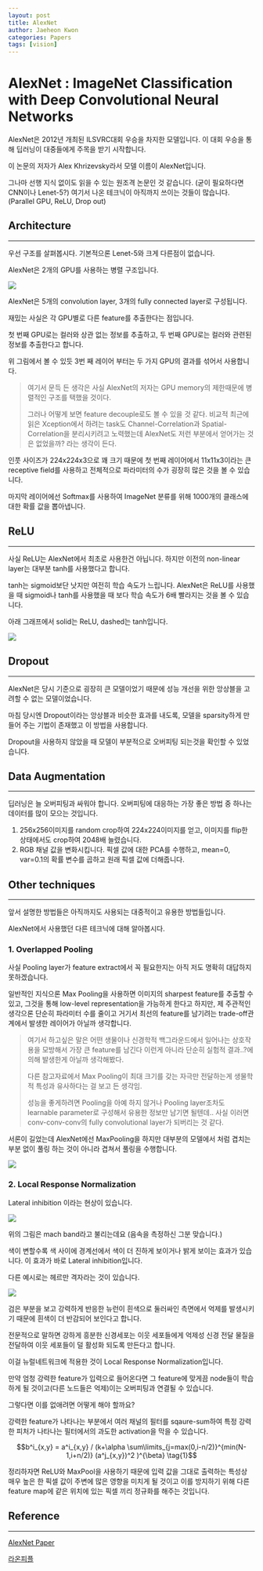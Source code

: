 ```yaml
---
layout: post
title: AlexNet
author: Jaeheon Kwon
categories: Papers
tags: [vision]
---
```




# AlexNet : ImageNet Classification with Deep Convolutional Neural Networks



AlexNet은 2012년 개최된 ILSVRC대회 우승을 차지한 모델입니다. 이 대회 우승을 통해 딥러닝이 대중들에게 주목을 받기 시작합니다.

이 논문의 저자가 Alex Khrizevsky라서 모델 이름이 AlexNet입니다.

그나마 선행 지식 없이도 읽을 수 있는 원조격 논문인 것 같습니다. (굳이 필요하다면 CNN이나 Lenet-5?) 여기서 나온 테크닉이 아직까지 쓰이는 것들이 많습니다. (Parallel GPU, ReLU, Drop out)



## Architecture

<hr>

우선 구조를 살펴봅시다. 기본적으론 Lenet-5와 크게 다른점이 없습니다.

AlexNet은 2개의 GPU를 사용하는 병렬 구조입니다. 

<img src = "https://py-tonic.github.io/images/alexnet/download.png">

AlexNet은 5개의 convolution layer, 3개의 fully connected layer로 구성됩니다.

재밌는 사실은 각 GPU별로 다른 feature를 추출한다는 점입니다.

첫 번째 GPU로는 컬러와 상관 없는 정보를 추출하고, 두 번째 GPU로는 컬러와 관련된 정보를 추출한다고 합니다.

위 그림에서 볼 수 있듯 3번 째 레이어 부터는 두 가지 GPU의 결과를 섞어서 사용합니다.

> 여기서 문득 든 생각은 사실 AlexNet의 저자는 GPU memory의 제한때문에 병렬적인 구조를 택했을 것이다. 
>
> 그러나 어떻게 보면 feature decouple로도 볼 수 있을 것 같다. 비교적 최근에 읽은 Xception에서 하려는 task도 Channel-Correlation과 Spatial-Correlation을 분리시키려고 노력했는데 AlexNet도 저런 부분에서 얻어가는 것은 없었을까? 라는 생각이 든다.

인풋 사이즈가 224x224x3으로 꽤 크기 때문에 첫 번째 레이어에서 11x11x3이라는 큰 receptive field를 사용하고 전체적으로 파라미터의 수가 굉장히 많은 것을 볼 수 있습니다.

마지막 레이어에선 Softmax를 사용하여 ImageNet 분류를 위해 1000개의 클래스에 대한 확률 값을 뽑아냅니다.



## ReLU

---

사실 ReLU는 AlexNet에서 최초로 사용한건 아닙니다. 하지만 이전의 non-linear layer는 대부분 tanh를 사용했다고 합니다.

tanh는 sigmoid보단 낫지만 여전히 학습 속도가 느립니다. AlexNet은 ReLU를 사용했을 때 sigmoid나 tanh를 사용했을 때 보다 학습 속도가 6배 빨라지는 것을 볼 수 있습니다.

아래 그래프에서 solid는 ReLU, dashed는 tanh입니다.

<img src = "https://py-tonic.github.io/images/alexnet/2.PNG">

## Dropout

---

AlexNet은 당시 기준으로 굉장히 큰 모델이었기 때문에 성능 개선을 위한 앙상블을 고려할 수 없는 모델이었습니다.

마침 당시엔 Dropout이라는 앙상블과 비슷한 효과를 내도록, 모델을 sparsity하게 만들어 주는 기법이 존재했고 이 방법을 사용합니다.

Dropout을 사용하지 않았을 때 모델이 부분적으로 오버피팅 되는것을 확인할 수 있었습니다.



## Data Augmentation

---

딥러닝은 늘 오버피팅과 싸워야 합니다. 오버피팅에 대응하는 가장 좋은 방법 중 하나는 데이터를 많이 모으는 것입니다.

1. 256x256이미지를 random crop하여 224x224이미지를 얻고, 이미지를 flip한 상태에서도 crop하여 2048배 늘렸습니다.
2. RGB 채널 값을 변화시킵니다. 픽셀 값에 대한 PCA를 수행하고, mean=0, var=0.1의 확률 변수를 곱하고 원래 픽셀 값에 더해줍니다.



## Other techniques

---

앞서 설명한 방법들은 아직까지도 사용되는 대중적이고 유용한 방법들입니다.

AlexNet에서 사용했던 다른 테크닉에 대해 알아봅시다.

### 1. Overlapped Pooling

사실 Pooling layer가 feature extract에서 꼭 필요한지는 아직 저도 명확히 대답하지 못하겠습니다.

일반적인 지식으론 Max Pooling을 사용하면 이미지의 sharpest feature를 추출할 수 있고, 그것을 통해 low-level representation을 가능하게 한다고 하지만, 제 주관적인 생각으론 단순히 파라미터 수를 줄이고 거기서 최선의 feature를 남기려는 trade-off관계에서 발생한 레이어가 아닐까 생각합니다.

> 여기서 하고싶은 말은 어떤 생물이나 신경학적 백그라운드에서 일어나는 상호작용을 모방해서 가장 큰 feature를 남긴다 이런게 아니라 단순히 실험적 결과..?에 의해 발생한게 아닐까 생각해봤다.
>
> 다른 참고자료에서 Max Pooling이 최대 크기를 갖는 자극만 전달하는게 생물학적 특성과 유사하다는 걸 보고 든 생각임.
>
> 성능을 좋게하려면 Pooling을 아예 하지 않거나 Pooling layer조차도 learnable parameter로 구성해서 유용한 정보만 남기면 될텐데.. 사실 이러면 conv-conv-conv의 fully convolutional layer가 되버리는 것 같다.



서론이 길었는데 AlexNet에선 MaxPooling을 하지만 대부분의 모델에서 처럼 겹치는 부분 없이 풀링 하는 것이 아니라 겹쳐서 풀링을 수행합니다.

<img src = "https://py-tonic.github.io/images/alexnet/over.png">



### 2. Local Response Normalization

Lateral inhibition 이라는 현상이 있습니다. 

<img src = "https://py-tonic.github.io/images/alexnet/mach.jpg">

위의 그림은 mach band라고 불리는데요 (음속을 측정하신 그분 맞습니다.) 

색이 변할수록 색 사이에 경계선에서 색이 더 진하게 보이거나 밝게 보이는 효과가 있습니다. 이 효과가 바로 Lateral inhibition입니다. 

다른 예시로는 헤르만 격자라는 것이 있습니다.

<img src = "https://py-tonic.github.io/images/alexnet/hermann_grid.png">

검은 부분을 보고 강력하게 반응한 뉴런이 흰색으로 둘러싸인 측면에서 억제를 발생시키기 때문에 흰색이 더 반감되어 보인다고 합니다.

전문적으로 말하면 강하게 흥분한 신경세포는 이웃 세포들에게 억제성 신경 전달 물질을 전달하여 이웃 세포들이 덜 활성화 되도록 만든다고 합니다.

이걸 뉴럴네트워크에 적용한 것이 Local Response Normalization입니다. 

만약 엄청 강력한 feature가 입력으로 들어온다면 그 feature에 맞게끔 node들이 학습하게 될 것이고(다른 노드들은 억제)이는 오버피팅과 연결될 수 있습니다.

그렇다면 이를 없애려면 어떻게 해야 할까요? 

강력한 feature가 나타나는 부분에서 여러 채널의 필터를 sqaure-sum하여 특정 강력한 피처가 나타나는  필터에서의 과도한 activation을 막을 수 있습니다.



$$b^i_{x,y} = a^i_{x,y} / (k+\alpha \sum\limits_{j=max(0,i-n/2)}^{min(N-1,i+n/2)} (a^j_{x,y})^2 )^{\beta} \tag{1}$$

정리하자면 ReLU와 MaxPool을 사용하기 때문에 입력 값을 그대로 출력하는 특성상 매우 높은 한 픽셀 값이 주변에 많은 영향을 미치게 될 것이고 이를 방지하기 위해 다른 feature map에 같은 위치에 있는 픽셀 끼리 정규화를 해주는 것입니다.



## Reference

---

[AlexNet Paper](https://papers.nips.cc/paper/4824-imagenet-classification-with-deep-convolutional-neural-networks.pdf)

[라온피플](https://blog.naver.com/laonple/220654387455)

